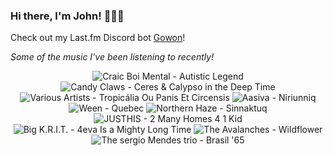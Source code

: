 ### Hi there, I'm John! 🏄🏻‍♂️

Check out my Last.fm Discord bot [Gowon](http://gowon.ca)!

_Some of the music I've been listening to recently!_


<!-- lastfm -->
<p align="center"><img src="https://lastfm.freetls.fastly.net/i/u/64s/e82b3457e98b5a9f82dada5a068de6ad.jpg" title="Craic Boi Mental - Autistic Legend"> <img src="https://lastfm.freetls.fastly.net/i/u/64s/b6cb3ed542d54666b415b0fd25ec9432.png" title="Candy Claws - Ceres & Calypso in the Deep Time"> <img src="https://lastfm.freetls.fastly.net/i/u/64s/df36296f34c33105ad5875f253b5e701.jpg" title="Various Artists - Tropicália Ou Panis Et Circensis"> <img src="https://lastfm.freetls.fastly.net/i/u/64s/5bdd89474612883d569dd768c1bbc734.jpg" title="Aasiva - Niriunniq"> <img src="https://lastfm.freetls.fastly.net/i/u/64s/adf9b04c01c346b5b866a63c7a281d9b.png" title="Ween - Quebec"> <img src="https://lastfm.freetls.fastly.net/i/u/64s/3420116c9895fe5a0f52d1c11e106203.jpg" title="Northern Haze - Sinnaktuq"> <img src="https://lastfm.freetls.fastly.net/i/u/64s/679ddd2490da6c61984aba7646f73400.png" title="JUSTHIS - 2 Many Homes 4 1 Kid"> <img src="https://lastfm.freetls.fastly.net/i/u/64s/ceb2982a2dfc2b308a79ab0347d022ec.jpg" title="Big K.R.I.T. - 4eva Is a Mighty Long Time"> <img src="https://lastfm.freetls.fastly.net/i/u/64s/79f7b18fab9b9298b93b31296dfb9b09.jpg" title="The Avalanches - Wildflower"> <img src="https://lastfm.freetls.fastly.net/i/u/64s/bfa2b11a6340fd03c3644b12d1b76c70.jpg" title="The sergio Mendes trio - Brasil '65"> </p>
